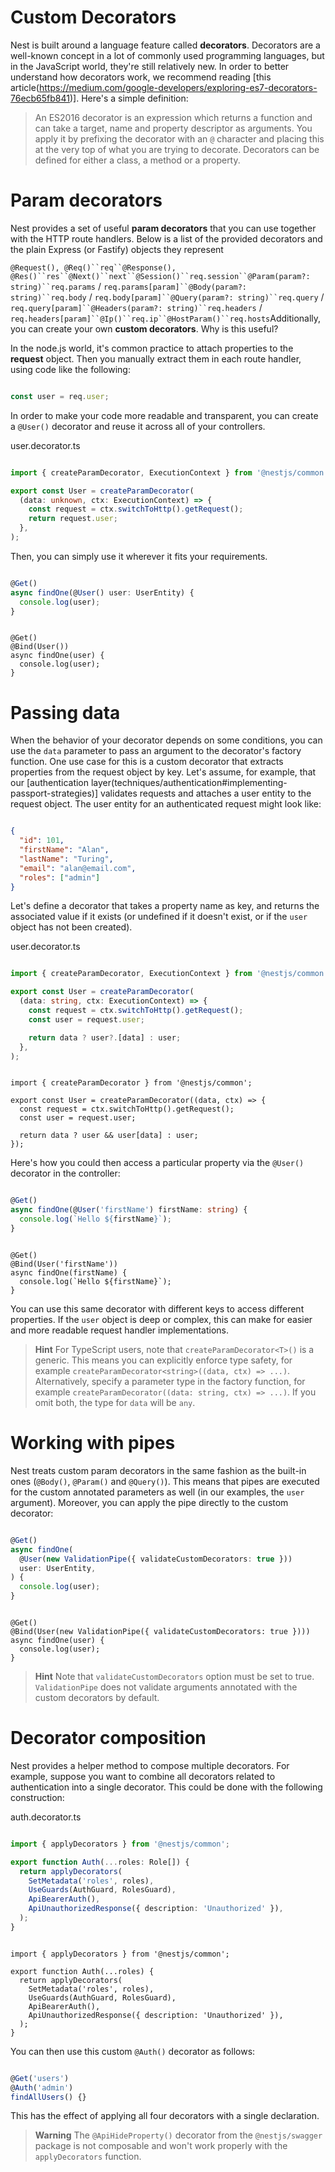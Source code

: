 # Custom Decorators


Nest is built around a language feature called **decorators**. Decorators are a well-known concept in a lot of commonly used programming languages, but in the JavaScript world, they're still relatively new. In order to better understand how decorators work, we recommend reading [this article(https://medium.com/google-developers/exploring-es7-decorators-76ecb65fb841)]. Here's a simple definition:

>  An ES2016 decorator is an expression which returns a function and can take a target, name and property descriptor as arguments. You apply it by prefixing the decorator with an `@` character and placing this at the very top of what you are trying to decorate. Decorators can be defined for either a class, a method or a property.






# Param decorators

Nest provides a set of useful **param decorators** that you can use together with the HTTP route handlers. Below is a list of the provided decorators and the plain Express (or Fastify) objects they represent

`@Request(), @Req()``req``@Response(), @Res()``res``@Next()``next``@Session()``req.session``@Param(param?: string)``req.params` / `req.params[param]``@Body(param?: string)``req.body` / `req.body[param]``@Query(param?: string)``req.query` / `req.query[param]``@Headers(param?: string)``req.headers` / `req.headers[param]``@Ip()``req.ip``@HostParam()``req.hosts`Additionally, you can create your own **custom decorators**. Why is this useful?

In the node.js world, it's common practice to attach properties to the **request** object. Then you manually extract them in each route handler, using code like the following:

```typescript

const user = req.user;
```

In order to make your code more readable and transparent, you can create a `@User()` decorator and reuse it across all of your controllers.

user.decorator.ts
```typescript

import { createParamDecorator, ExecutionContext } from '@nestjs/common';

export const User = createParamDecorator(
  (data: unknown, ctx: ExecutionContext) => {
    const request = ctx.switchToHttp().getRequest();
    return request.user;
  },
);
```

Then, you can simply use it wherever it fits your requirements.

```typescript

@Get()
async findOne(@User() user: UserEntity) {
  console.log(user);
}
```

```hide

@Get()
@Bind(User())
async findOne(user) {
  console.log(user);
}
```





# Passing data

When the behavior of your decorator depends on some conditions, you can use the `data` parameter to pass an argument to the decorator's factory function. One use case for this is a custom decorator that extracts properties from the request object by key. Let's assume, for example, that our [authentication layer(techniques/authentication#implementing-passport-strategies)] validates requests and attaches a user entity to the request object. The user entity for an authenticated request might look like:

```json

{
  "id": 101,
  "firstName": "Alan",
  "lastName": "Turing",
  "email": "alan@email.com",
  "roles": ["admin"]
}
```

Let's define a decorator that takes a property name as key, and returns the associated value if it exists (or undefined if it doesn't exist, or if the `user` object has not been created).

user.decorator.ts
```typescript

import { createParamDecorator, ExecutionContext } from '@nestjs/common';

export const User = createParamDecorator(
  (data: string, ctx: ExecutionContext) => {
    const request = ctx.switchToHttp().getRequest();
    const user = request.user;

    return data ? user?.[data] : user;
  },
);
```

```hide

import { createParamDecorator } from '@nestjs/common';

export const User = createParamDecorator((data, ctx) => {
  const request = ctx.switchToHttp().getRequest();
  const user = request.user;

  return data ? user && user[data] : user;
});
```

Here's how you could then access a particular property via the `@User()` decorator in the controller:

```typescript

@Get()
async findOne(@User('firstName') firstName: string) {
  console.log(`Hello ${firstName}`);
}
```

```hide

@Get()
@Bind(User('firstName'))
async findOne(firstName) {
  console.log(`Hello ${firstName}`);
}
```

You can use this same decorator with different keys to access different properties. If the `user` object is deep or complex, this can make for easier and more readable request handler implementations.

> **Hint** For TypeScript users, note that `createParamDecorator<T>()` is a generic. This means you can explicitly enforce type safety, for example `createParamDecorator<string>((data, ctx) => ...)`. Alternatively, specify a parameter type in the factory function, for example `createParamDecorator((data: string, ctx) => ...)`. If you omit both, the type for `data` will be `any`.






# Working with pipes

Nest treats custom param decorators in the same fashion as the built-in ones (`@Body()`, `@Param()` and `@Query()`). This means that pipes are executed for the custom annotated parameters as well (in our examples, the `user` argument). Moreover, you can apply the pipe directly to the custom decorator:

```typescript

@Get()
async findOne(
  @User(new ValidationPipe({ validateCustomDecorators: true }))
  user: UserEntity,
) {
  console.log(user);
}
```

```hide

@Get()
@Bind(User(new ValidationPipe({ validateCustomDecorators: true })))
async findOne(user) {
  console.log(user);
}
```

> **Hint** Note that `validateCustomDecorators` option must be set to true. `ValidationPipe` does not validate arguments annotated with the custom decorators by default.






# Decorator composition

Nest provides a helper method to compose multiple decorators. For example, suppose you want to combine all decorators related to authentication into a single decorator. This could be done with the following construction:

auth.decorator.ts
```typescript

import { applyDecorators } from '@nestjs/common';

export function Auth(...roles: Role[]) {
  return applyDecorators(
    SetMetadata('roles', roles),
    UseGuards(AuthGuard, RolesGuard),
    ApiBearerAuth(),
    ApiUnauthorizedResponse({ description: 'Unauthorized' }),
  );
}
```

```hide

import { applyDecorators } from '@nestjs/common';

export function Auth(...roles) {
  return applyDecorators(
    SetMetadata('roles', roles),
    UseGuards(AuthGuard, RolesGuard),
    ApiBearerAuth(),
    ApiUnauthorizedResponse({ description: 'Unauthorized' }),
  );
}
```

You can then use this custom `@Auth()` decorator as follows:

```typescript

@Get('users')
@Auth('admin')
findAllUsers() {}
```

This has the effect of applying all four decorators with a single declaration.

> **Warning** The `@ApiHideProperty()` decorator from the `@nestjs/swagger` package is not composable and won't work properly with the `applyDecorators` function.
